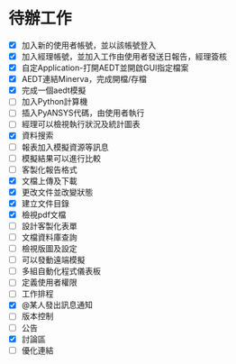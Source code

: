 # 待辦工作

* [x] 加入新的使用者帳號，並以該帳號登入
* [x] 加入經理帳號，並加入工作由使用者發送日報告，經理簽核
* [x] 自定Application-打開AEDT並開啟GUI指定檔案
* [x] AEDT連結Minerva，完成開檔/存檔
* [x] 完成一個aedt模擬
* [ ] 加入Python計算機
* [ ] 插入PyANSYS代碼，由使用者執行
* [ ] 經理可以檢視執行狀況及統計圖表
* [x] 資料搜索
* [ ] 報表加入模擬資源等訊息
* [ ] 模擬結果可以進行比較
* [ ] 客製化報告格式
* [x] 文檔上傳及下載
* [x] 更改文件並改變狀態
* [x] 建立文件目錄
* [x] 檢視pdf文檔
* [ ] 設計客製化表單
* [ ] 文檔資料庫查詢
* [ ] 檢視版圖及設定
* [ ] 可以發動遠端模擬
* [ ] 多組自動化程式儀表板
* [ ] 定義使用者權限
* [ ] 工作排程
* [x] @某人發出訊息通知
* [ ] 版本控制
* [ ] 公告
* [x] 討論區
* [ ] 優化連結
